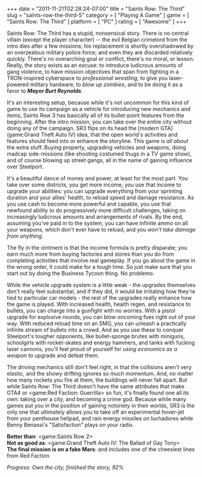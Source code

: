 +++
date = "2011-11-21T02:28:24-07:00"
title = "Saints Row: The Third"
slug = "saints-row-the-third-5"
category = [ "Playing A Game" ]
game = [ "Saints Row: The Third" ]
platform = [ "PC" ]
rating = [ "Awesome" ]
+++

Saints Row: The Third has a stupid, nonsensical story.  There is no central villain (except the player character) -- the evil Belgian crimelord from the intro dies after a few missions; his replacement is shortly overshadowed by an overzealous military police force; and even they are discarded relatively quickly.  There's no overarching goal or conflict, there's no moral, or lesson.  Really, the story exists as an excuse: to introduce ludicrous amounts of gang violence, to have mission objectives that span from fighting in a TRON-inspired cyberspace to <i>professional wrestling</i>, to give you laser-powered military hardware, to <i>blow up zombies</i>, and to be doing it as a favor to <i><b>Mayor Burt Reynolds</b></i>.

It's an interesting setup, because while it's not uncommon for this kind of game to use its campaign as a vehicle for introducing new mechanics and items, Saints Row 3 has basically all of its bullet-point features from the beginning.  After the intro mission, you can take over the entire city without doing any of the campaign.  SR3 flips on its head the [modern GTA](game:Grand Theft Auto IV) idea, that the open world's activities and features should feed into or enhance the storyline.  This game is <i>all about</i> the extra stuff.  Buying property, upgrading vehicles and weapons, doing madcap side-missions (like shooting costumed thugs in a TV game show), and of course blowing up street gangs, all in the name of gaining influence over Steelport.

It's a beautiful dance of money and power, at least for the most part.  You take over some districts, you get more income, you use that income to upgrade your abilities: you can upgrade everything from your sprinting duration and your allies' health, to reload speed and damage resistance.  As you use cash to become more powerful and capable, you use that newfound ability to do progressively more difficult challenges, taking on increasingly ludicrous amounts and arrangements of rivals.  By the end, assuming you've paid in to the system, you can have infinite ammo on all your weapons, which don't ever have to reload, and you <i>won't take damage from anything</i>.

The fly in the ointment is that the income formula is pretty disparate; you earn much more from buying factories and stores than you do from completing activities that involve real gameplay.  If you go about the game in the wrong order, it could make for a tough time.  So just make sure that you start out by doing the Business Tycoon thing.  No problemo.

While the vehicle upgrade system is a little weak - the upgrades themselves don't really feel substantial, and if they did, it would be irritating how they're tied to particular car models - the rest of the upgrades really enhance how the game is played.  With increased health, health regen, and resistance to bullets, you can charge into a gunfight with no worries.  With a pistol upgrade for explosive rounds, you can blow oncoming foes right out of your way.  With reduced reload time on an SMG, you can unleash a practically infinite stream of bullets into a crowd.  And as you use these to conquer Steelport's tougher opponents, like bullet-sponge brutes with miniguns, schoolgirls with rocket-skates and energy hammers, and tanks with fucking laser cannons, you'll feel proud of yourself for <i>using economics as a weapon</i> to upgrade and defeat them.

The driving mechanics still don't feel right, in that the collisions aren't very elastic, and the showy drifting ignores so much momentum.  And, no matter how many rockets you fire at them, the buildings will never fall apart.  But while Saints Row: The Third doesn't have the same attributes that make GTA4 or <game:Red Faction: Guerrilla> so fun, it's finally found one all its own: taking over a city, and becoming a crime god.  Because while many games put you in the position of gaining notoriety in their worlds, SR3 is the only one that ultimately allows you to take off an experimental hover-jet from your penthouse helipad, and rain energy missiles on luchadores while Benny Benassi's "Satisfaction" plays on your radio.

<b>Better than</b>: <game:Saints Row 2>  
<b>Not as good as</b>: <game:Grand Theft Auto IV: The Ballad of Gay Tony>  
<b>The final mission is on a fake Mars</b>: and includes one of the cheesiest lines from Red Faction

<i>Progress: Own the city, finished the story, 92%</i>
